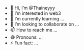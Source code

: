 - 👋 Hi, I’m @Thaineyyy
- 👀 I’m interested in web3
- 🌱 I’m currently learning ...
- 💞️ I’m looking to collaborate on ...
- 📫 How to reach me ...
- 😄 Pronouns: ...
- ⚡ Fun fact: ...

<!---
Thaineyyy/Thaineyyy is a ✨ special ✨ repository because its `README.md` (this file) appears on your GitHub profile.
You can click the Preview link to take a look at your changes.
--->

